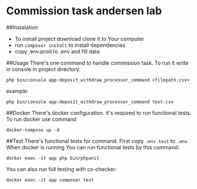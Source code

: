 # Commission task andersen lab

##Instalation
- To install project download clone it to Your computer
- run `composer install` to install dependencies
- copy .env.prod to .env and fill data

##Usage
There's one command to handle commission task. To run it write in console in project directory:

`php bin/console app:deposit_withdraw_processor_command <filepath.csv>`

example:

`php bin/console app:deposit_withdraw_processor_command test.csv`

##Docker
There's docker configuration. it's required to run functional tests. To run docker use command

`docker-compose up -d`

##Test
There's functional tests for command. First copy `.env.test` to `.env`. When docker is running You can run functional tests by this command:


`docker exec -it app php bin/phpunit`

You can also run full testing with cs-checker:

`docker exec -it app composer test`